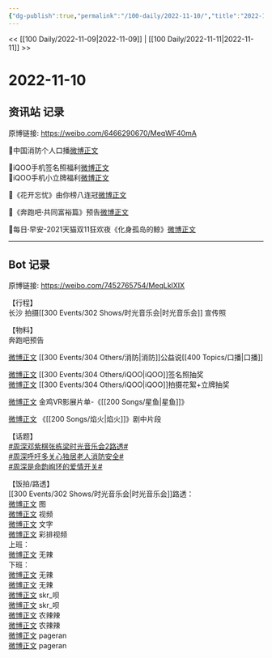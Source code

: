 ```yaml
---
{"dg-publish":true,"permalink":"/100-daily/2022-11-10/","title":"2022-11-10"}
---
```



<< [[100 Daily/2022-11-09\|2022-11-09]] | [[100 Daily/2022-11-11\|2022-11-11]] >>

# 2022-11-10

## 资讯站 记录

原博链接: https://weibo.com/6466290670/MeqWF40mA

💫中国消防个人口播[微博正文](https://m.weibo.cn/6466290670/4834196592005193)

💫iQOO手机签名照福利[微博正文](https://m.weibo.cn/6466290670/4834210948322102)  
💫iQOO手机小立牌福利[微博正文](https://m.weibo.cn/6466290670/4834229948780011)

💫《花开忘忧》由你榜八连冠[微博正文](https://m.weibo.cn/6466290670/4834280242679997)

💫《奔跑吧·共同富裕篇》预告[微博正文](https://m.weibo.cn/6466290670/4834197011697949)

💫每日·早安-2021天猫双11狂欢夜《化身孤岛的鲸》[微博正文](https://m.weibo.cn/6466290670/4834176220007463)

---
## Bot 记录

原博链接: https://weibo.com/7452765754/MeqLklXIX

【行程】  
长沙 拍摄[[300 Events/302 Shows/时光音乐会\|时光音乐会]] 宣传照

【物料】  
[](http://weibo.com/5242381821/MelAPoHsA) 奔跑吧预告

[微博正文](http://weibo.com/3549916270/MeloF0iGe) [[300 Events/304 Others/消防\|消防]]公益说[[400 Topics/口播\|口播]]

[微博正文](http://weibo.com/6960161079/MelBc8TL3) [[300 Events/304 Others/iQOO\|iQOO]]签名照抽奖  
[微博正文](http://weibo.com/6378846558/MemjtlBrb) [[300 Events/304 Others/iQOO\|iQOO]]拍摄花絮+立牌抽奖

[微博正文](http://weibo.com/2715305503/MdDQd9taU) 金鸡VR影展片单-《[[200 Songs/星鱼\|星鱼]]》

[微博正文](https://weibo.com/5883814680/MeomtxqT8) 《[[200 Songs/焰火\|焰火]]》剧中片段

【话题】  
[#周深邓紫棋张栋梁时光音乐会2路透#](https://s.weibo.com/weibo?q=%23%E5%91%A8%E6%B7%B1%E9%82%93%E7%B4%AB%E6%A3%8B%E5%BC%A0%E6%A0%8B%E6%A2%81%E6%97%B6%E5%85%89%E9%9F%B3%E4%B9%90%E4%BC%9A2%E8%B7%AF%E9%80%8F%23)  
[#周深呼吁多关心独居老人消防安全#](https://s.weibo.com/weibo?q=%23%E5%91%A8%E6%B7%B1%E5%91%BC%E5%90%81%E5%A4%9A%E5%85%B3%E5%BF%83%E7%8B%AC%E5%B1%85%E8%80%81%E4%BA%BA%E6%B6%88%E9%98%B2%E5%AE%89%E5%85%A8%23)  
[#周深是命韵峋环的爱情开关#](https://s.weibo.com/weibo?q=%23%E5%91%A8%E6%B7%B1%E6%98%AF%E5%91%BD%E9%9F%B5%E5%B3%8B%E7%8E%AF%E7%9A%84%E7%88%B1%E6%83%85%E5%BC%80%E5%85%B3%23)

【饭拍/路透】  
[[300 Events/302 Shows/时光音乐会\|时光音乐会]]路透：  
[微博正文](http://weibo.com/5367837096/Mems8cTG2) 图  
[微博正文](http://weibo.com/5212464514/Melk6fg3g) 视频  
[微博正文](https://m.weibo.cn/6240119883/4834077586228833) 文字  
[微博正文](http://weibo.com/5245144612/MemviaUcP) 彩排视频  
上班：  
[微博正文](http://weibo.com/7495641082/MenJl28lI) 无辣  
下班：  
[微博正文](http://weibo.com/7495641082/MekU406bl) 无辣  
[微博正文](http://weibo.com/7495641082/MepBTecVn) 无辣  
[微博正文](http://weibo.com/6433509682/MeppMadya) skr_呗  
[微博正文](http://weibo.com/6433509682/MepYJyYxa) skr_呗  
[微博正文](https://m.weibo.cn/7628792895/4834178757828860) 农辣辣  
[微博正文](http://weibo.com/7628792895/Mep5V6Ppj) 农辣辣  
[微博正文](http://weibo.com/7633014126/MekAq06LX) pageran  
[微博正文](http://weibo.com/7633014126/MepGcC98z) pageran

